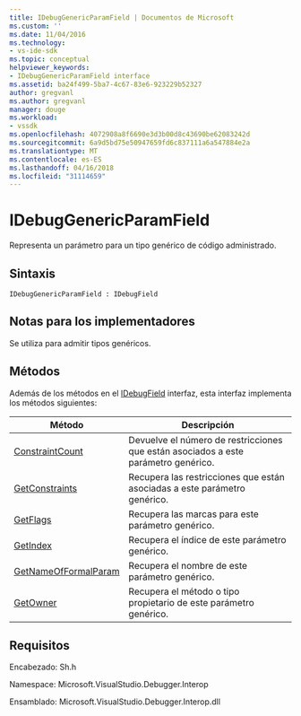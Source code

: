 ```yaml
---
title: IDebugGenericParamField | Documentos de Microsoft
ms.custom: ''
ms.date: 11/04/2016
ms.technology:
- vs-ide-sdk
ms.topic: conceptual
helpviewer_keywords:
- IDebugGenericParamField interface
ms.assetid: ba24f499-5ba7-4c67-83e6-923229b52327
author: gregvanl
ms.author: gregvanl
manager: douge
ms.workload:
- vssdk
ms.openlocfilehash: 4072908a8f6690e3d3b00d8c43690be62083242d
ms.sourcegitcommit: 6a9d5bd75e50947659fd6c837111a6a547884e2a
ms.translationtype: MT
ms.contentlocale: es-ES
ms.lasthandoff: 04/16/2018
ms.locfileid: "31114659"
---
```

# <a name="idebuggenericparamfield"></a>IDebugGenericParamField
Representa un parámetro para un tipo genérico de código administrado.  
  
## <a name="syntax"></a>Sintaxis  
  
```  
IDebugGenericParamField : IDebugField  
```  
  
## <a name="notes-for-implementers"></a>Notas para los implementadores  
 Se utiliza para admitir tipos genéricos.  
  
## <a name="methods"></a>Métodos  
 Además de los métodos en el [IDebugField](../../../extensibility/debugger/reference/idebugfield.md) interfaz, esta interfaz implementa los métodos siguientes:  
  
|Método|Descripción|  
|------------|-----------------|  
|[ConstraintCount](../../../extensibility/debugger/reference/idebuggenericparamfield-constraintcount.md)|Devuelve el número de restricciones que están asociados a este parámetro genérico.|  
|[GetConstraints](../../../extensibility/debugger/reference/idebuggenericparamfield-getconstraints.md)|Recupera las restricciones que están asociadas a este parámetro genérico.|  
|[GetFlags](../../../extensibility/debugger/reference/idebuggenericparamfield-getflags.md)|Recupera las marcas para este parámetro genérico.|  
|[GetIndex](../../../extensibility/debugger/reference/idebuggenericparamfield-getindex.md)|Recupera el índice de este parámetro genérico.|  
|[GetNameOfFormalParam](../../../extensibility/debugger/reference/idebuggenericparamfield-getnameofformalparam.md)|Recupera el nombre de este parámetro genérico.|  
|[GetOwner](../../../extensibility/debugger/reference/idebuggenericparamfield-getowner.md)|Recupera el método o tipo propietario de este parámetro genérico.|  
  
## <a name="requirements"></a>Requisitos  
 Encabezado: Sh.h  
  
 Namespace: Microsoft.VisualStudio.Debugger.Interop  
  
 Ensamblado: Microsoft.VisualStudio.Debugger.Interop.dll
